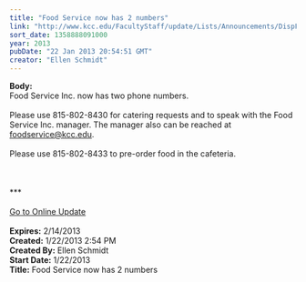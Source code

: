 ```yaml
---
title: "Food Service now has 2 numbers"
link: "http://www.kcc.edu/FacultyStaff/update/Lists/Announcements/DispForm.aspx?ID=968"
sort_date: 1358888091000
year: 2013
pubDate: "22 Jan 2013 20:54:51 GMT"
creator: "Ellen Schmidt"
---
```


<div><b>Body:</b> <div class="ExternalClassFE345C171F4D497F89D1233E22F46904"><div>Food Service Inc. now has two phone numbers.</div>
<div> </div>
<div>Please use 815-802-8430 for catering requests and to speak with the Food Service Inc. manager. The manager also can be reached at <a href="mailto:foodservice@kcc.edu">foodservice@kcc.edu</a>. </div>
<div> </div>
<div>Please use 815-802-8433 to pre-order food in the cafeteria.</div>
<div> </div>
<div> </div>
<div>
<div>
<div> </div>
<div>
<div>***</div>
<div> </div>
<div><a href="/FacultyStaff/update/Pages/dailyupdate.aspx">Go to Online Update</a></div>
<div> </div></div></div></div></div></div>
<div><b>Expires:</b> 2/14/2013</div>
<div><b>Created:</b> 1/22/2013 2:54 PM</div>
<div><b>Created By:</b> Ellen Schmidt</div>
<div><b>Start Date:</b> 1/22/2013</div>
<div><b>Title:</b> Food Service now has 2 numbers</div>
